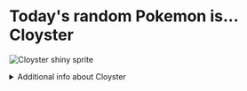 # Today's random Pokemon is... Cloyster

![Cloyster shiny sprite](https://raw.githubusercontent.com/PokeAPI/sprites/master/sprites/pokemon/shiny/91.png)

<details>
<summary>Additional info about Cloyster</summary>

| srpite type | image |
|------|------|
| back_default | ![Cloyster back_default sprite](https://raw.githubusercontent.com/PokeAPI/sprites/master/sprites/pokemon/back/91.png) |
| back_shiny | ![Cloyster back_shiny sprite](https://raw.githubusercontent.com/PokeAPI/sprites/master/sprites/pokemon/back/shiny/91.png) |
| front_default | ![Cloyster front_default sprite](https://raw.githubusercontent.com/PokeAPI/sprites/master/sprites/pokemon/91.png) | </details>